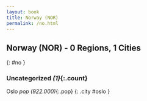 ```yaml
---
layout: book
title: Norway (NOR)
permalink: /no.html
---
```


## Norway (NOR) - 0 Regions, 1 Cities
{: #no }





### Uncategorized _(1)_{:.count}


Oslo  _pop (922.000)_{:.pop} {: .city #oslo } <br>


 
